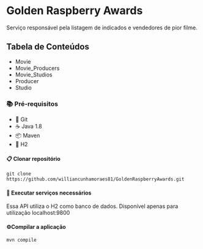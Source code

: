 # Golden Raspberry Awards

Serviço responsável pela listagem de indicados e vendedores de pior filme. 

## Tabela de Conteúdos
 
* Movie 
* Movie_Producers
* Movie_Studios
* Producer
* Studio

### 📚 Pré-requisitos

- 🌴 Git
- ☕ Java 1.8
- 📦 Maven
- 🐘 H2


#### 📋 Clonar repositório

```
git clone https://github.com/williancunhamoraes81/GoldenRaspberryAwards.git
```

#### 🚢 Executar serviços necessários

Essa API utiliza o H2 como banco de dados. Disponível apenas para utilização localhost:9800


#### ⚙️Compilar a aplicação

```
mvn compile
```

